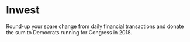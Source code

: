 # Inwest

Round-up your spare change from daily financial transactions and donate the sum to Democrats running for Congress in 2018.
